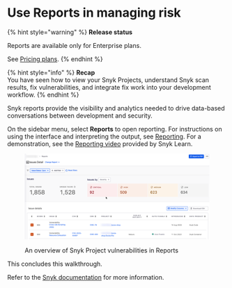 # Use Reports in managing risk

{% hint style="warning" %}
**Release status**&#x20;

Reports are available only for Enterprise plans.

See [Pricing plans](https://snyk.io/plans).
{% endhint %}

{% hint style="info" %}
**Recap**\
You have seen how to view your Snyk Projects, understand Snyk scan results, fix vulnerabilities, and integrate fix work into your development workflow.
{% endhint %}

Snyk reports provide the visibility and analytics needed to drive data-based conversations between development and security.

On the sidebar menu, select **Reports** to open reporting. For instructions on using the interface and interpreting the output, see [Reporting](../../manage-issues/reporting/). For a demonstration, see the [Reporting video](https://learn.snyk.io/lesson/snyk-reports/) provided by Snyk Learn.

<figure><img src="../../.gitbook/assets/2023-10-31_11-00-19.png" alt="An overview of Snyk Project vulnerabilities in Reports"><figcaption><p>An overview of Snyk Project vulnerabilities in Reports</p></figcaption></figure>

This concludes this walkthrough.

Refer to the [Snyk documentation](../../) for more information.
